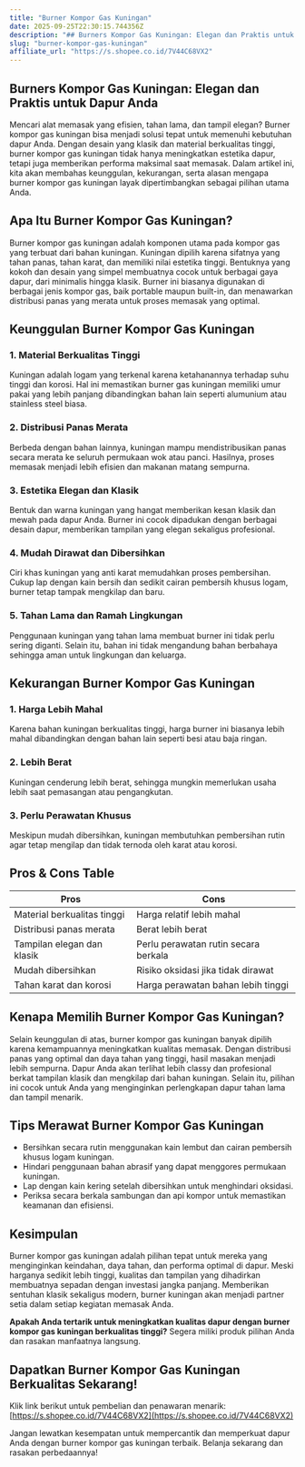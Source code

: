```yaml
---
title: "Burner Kompor Gas Kuningan"
date: 2025-09-25T22:30:15.744356Z
description: "## Burners Kompor Gas Kuningan: Elegan dan Praktis untuk Dapur Anda..."
slug: "burner-kompor-gas-kuningan"
affiliate_url: "https://s.shopee.co.id/7V44C68VX2"
---
```

## Burners Kompor Gas Kuningan: Elegan dan Praktis untuk Dapur Anda

Mencari alat memasak yang efisien, tahan lama, dan tampil elegan? Burner kompor gas kuningan bisa menjadi solusi tepat untuk memenuhi kebutuhan dapur Anda. Dengan desain yang klasik dan material berkualitas tinggi, burner kompor gas kuningan tidak hanya meningkatkan estetika dapur, tetapi juga memberikan performa maksimal saat memasak. Dalam artikel ini, kita akan membahas keunggulan, kekurangan, serta alasan mengapa burner kompor gas kuningan layak dipertimbangkan sebagai pilihan utama Anda.

## Apa Itu Burner Kompor Gas Kuningan?

Burner kompor gas kuningan adalah komponen utama pada kompor gas yang terbuat dari bahan kuningan. Kuningan dipilih karena sifatnya yang tahan panas, tahan karat, dan memiliki nilai estetika tinggi. Bentuknya yang kokoh dan desain yang simpel membuatnya cocok untuk berbagai gaya dapur, dari minimalis hingga klasik. Burner ini biasanya digunakan di berbagai jenis kompor gas, baik portable maupun built-in, dan menawarkan distribusi panas yang merata untuk proses memasak yang optimal.

## Keunggulan Burner Kompor Gas Kuningan

### 1. Material Berkualitas Tinggi

Kuningan adalah logam yang terkenal karena ketahanannya terhadap suhu tinggi dan korosi. Hal ini memastikan burner gas kuningan memiliki umur pakai yang lebih panjang dibandingkan bahan lain seperti alumunium atau stainless steel biasa.

### 2. Distribusi Panas Merata

Berbeda dengan bahan lainnya, kuningan mampu mendistribusikan panas secara merata ke seluruh permukaan wok atau panci. Hasilnya, proses memasak menjadi lebih efisien dan makanan matang sempurna.

### 3. Estetika Elegan dan Klasik

Bentuk dan warna kuningan yang hangat memberikan kesan klasik dan mewah pada dapur Anda. Burner ini cocok dipadukan dengan berbagai desain dapur, memberikan tampilan yang elegan sekaligus profesional.

### 4. Mudah Dirawat dan Dibersihkan

Ciri khas kuningan yang anti karat memudahkan proses pembersihan. Cukup lap dengan kain bersih dan sedikit cairan pembersih khusus logam, burner tetap tampak mengkilap dan baru.

### 5. Tahan Lama dan Ramah Lingkungan

Penggunaan kuningan yang tahan lama membuat burner ini tidak perlu sering diganti. Selain itu, bahan ini tidak mengandung bahan berbahaya sehingga aman untuk lingkungan dan keluarga.

## Kekurangan Burner Kompor Gas Kuningan

### 1. Harga Lebih Mahal

Karena bahan kuningan berkualitas tinggi, harga burner ini biasanya lebih mahal dibandingkan dengan bahan lain seperti besi atau baja ringan.

### 2. Lebih Berat

Kuningan cenderung lebih berat, sehingga mungkin memerlukan usaha lebih saat pemasangan atau pengangkutan.

### 3. Perlu Perawatan Khusus

Meskipun mudah dibersihkan, kuningan membutuhkan pembersihan rutin agar tetap mengilap dan tidak ternoda oleh karat atau korosi.

## Pros & Cons Table

| **Pros**                          | **Cons**                                   |
|----------------------------------|--------------------------------------------|
| Material berkualitas tinggi     | Harga relatif lebih mahal                |
| Distribusi panas merata        | Berat lebih berat                        |
| Tampilan elegan dan klasik     | Perlu perawatan rutin secara berkala  |
| Mudah dibersihkan             | Risiko oksidasi jika tidak dirawat    |
| Tahan karat dan korosi        | Harga perawatan bahan lebih tinggi  |

## Kenapa Memilih Burner Kompor Gas Kuningan?

Selain keunggulan di atas, burner kompor gas kuningan banyak dipilih karena kemampuannya meningkatkan kualitas memasak. Dengan distribusi panas yang optimal dan daya tahan yang tinggi, hasil masakan menjadi lebih sempurna. Dapur Anda akan terlihat lebih classy dan profesional berkat tampilan klasik dan mengkilap dari bahan kuningan. Selain itu, pilihan ini cocok untuk Anda yang menginginkan perlengkapan dapur tahan lama dan tampil menarik.

## Tips Merawat Burner Kompor Gas Kuningan

- Bersihkan secara rutin menggunakan kain lembut dan cairan pembersih khusus logam kuningan.
- Hindari penggunaan bahan abrasif yang dapat menggores permukaan kuningan.
- Lap dengan kain kering setelah dibersihkan untuk menghindari oksidasi.
- Periksa secara berkala sambungan dan api kompor untuk memastikan keamanan dan efisiensi.

## Kesimpulan

Burner kompor gas kuningan adalah pilihan tepat untuk mereka yang menginginkan keindahan, daya tahan, dan performa optimal di dapur. Meski harganya sedikit lebih tinggi, kualitas dan tampilan yang dihadirkan membuatnya sepadan dengan investasi jangka panjang. Memberikan sentuhan klasik sekaligus modern, burner kuningan akan menjadi partner setia dalam setiap kegiatan memasak Anda.

**Apakah Anda tertarik untuk meningkatkan kualitas dapur dengan burner kompor gas kuningan berkualitas tinggi?** Segera miliki produk pilihan Anda dan rasakan manfaatnya langsung.

## Dapatkan Burner Kompor Gas Kuningan Berkualitas Sekarang!

Klik link berikut untuk pembelian dan penawaran menarik: [https://s.shopee.co.id/7V44C68VX2](https://s.shopee.co.id/7V44C68VX2)

Jangan lewatkan kesempatan untuk mempercantik dan memperkuat dapur Anda dengan burner kompor gas kuningan terbaik. Belanja sekarang dan rasakan perbedaannya!